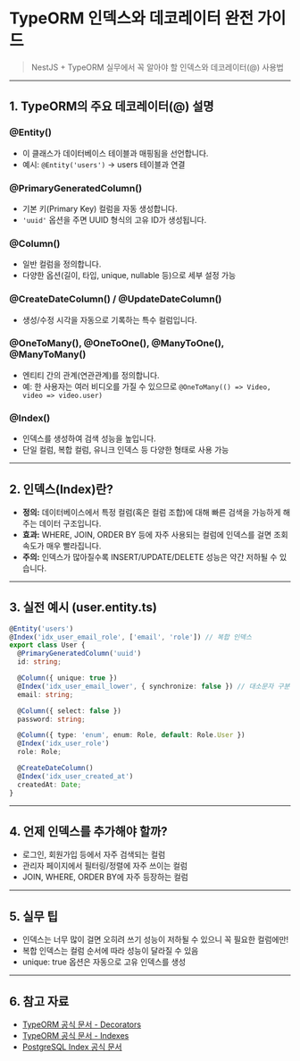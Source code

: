 # TypeORM 인덱스와 데코레이터 완전 가이드

> NestJS + TypeORM 실무에서 꼭 알아야 할 인덱스와 데코레이터(@) 사용법

---

## 1. TypeORM의 주요 데코레이터(@) 설명

### @Entity()

- 이 클래스가 데이터베이스 테이블과 매핑됨을 선언합니다.
- 예시: `@Entity('users')` → users 테이블과 연결

### @PrimaryGeneratedColumn()

- 기본 키(Primary Key) 컬럼을 자동 생성합니다.
- `'uuid'` 옵션을 주면 UUID 형식의 고유 ID가 생성됩니다.

### @Column()

- 일반 컬럼을 정의합니다.
- 다양한 옵션(길이, 타입, unique, nullable 등)으로 세부 설정 가능

### @CreateDateColumn() / @UpdateDateColumn()

- 생성/수정 시각을 자동으로 기록하는 특수 컬럼입니다.

### @OneToMany(), @OneToOne(), @ManyToOne(), @ManyToMany()

- 엔티티 간의 관계(연관관계)를 정의합니다.
- 예: 한 사용자는 여러 비디오를 가질 수 있으므로 `@OneToMany(() => Video, video => video.user)`

### @Index()

- 인덱스를 생성하여 검색 성능을 높입니다.
- 단일 컬럼, 복합 컬럼, 유니크 인덱스 등 다양한 형태로 사용 가능

---

## 2. 인덱스(Index)란?

- **정의:** 데이터베이스에서 특정 컬럼(혹은 컬럼 조합)에 대해 빠른 검색을 가능하게 해주는 데이터 구조입니다.
- **효과:** WHERE, JOIN, ORDER BY 등에 자주 사용되는 컬럼에 인덱스를 걸면 조회 속도가 매우 빨라집니다.
- **주의:** 인덱스가 많아질수록 INSERT/UPDATE/DELETE 성능은 약간 저하될 수 있습니다.

---

## 3. 실전 예시 (user.entity.ts)

```typescript
@Entity('users')
@Index('idx_user_email_role', ['email', 'role']) // 복합 인덱스
export class User {
  @PrimaryGeneratedColumn('uuid')
  id: string;

  @Column({ unique: true })
  @Index('idx_user_email_lower', { synchronize: false }) // 대소문자 구분 없는 검색용
  email: string;

  @Column({ select: false })
  password: string;

  @Column({ type: 'enum', enum: Role, default: Role.User })
  @Index('idx_user_role')
  role: Role;

  @CreateDateColumn()
  @Index('idx_user_created_at')
  createdAt: Date;
}
```

---

## 4. 언제 인덱스를 추가해야 할까?

- 로그인, 회원가입 등에서 자주 검색되는 컬럼
- 관리자 페이지에서 필터링/정렬에 자주 쓰이는 컬럼
- JOIN, WHERE, ORDER BY에 자주 등장하는 컬럼

---

## 5. 실무 팁

- 인덱스는 너무 많이 걸면 오히려 쓰기 성능이 저하될 수 있으니 꼭 필요한 컬럼에만!
- 복합 인덱스는 컬럼 순서에 따라 성능이 달라질 수 있음
- unique: true 옵션은 자동으로 고유 인덱스를 생성

---

## 6. 참고 자료

- [TypeORM 공식 문서 - Decorators](https://typeorm.io/decorator-reference)
- [TypeORM 공식 문서 - Indexes](https://typeorm.io/indices)
- [PostgreSQL Index 공식 문서](https://www.postgresql.org/docs/current/indexes.html)
